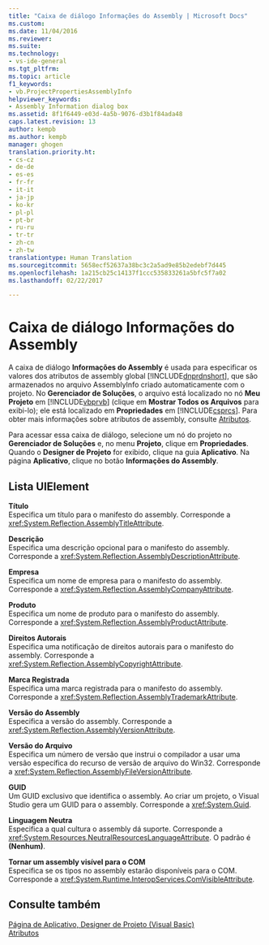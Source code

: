 ```yaml
---
title: "Caixa de diálogo Informações do Assembly | Microsoft Docs"
ms.custom: 
ms.date: 11/04/2016
ms.reviewer: 
ms.suite: 
ms.technology:
- vs-ide-general
ms.tgt_pltfrm: 
ms.topic: article
f1_keywords:
- vb.ProjectPropertiesAssemblyInfo
helpviewer_keywords:
- Assembly Information dialog box
ms.assetid: 8f1f6449-e03d-4a5b-9076-d3b1f84ada48
caps.latest.revision: 13
author: kempb
ms.author: kempb
manager: ghogen
translation.priority.ht:
- cs-cz
- de-de
- es-es
- fr-fr
- it-it
- ja-jp
- ko-kr
- pl-pl
- pt-br
- ru-ru
- tr-tr
- zh-cn
- zh-tw
translationtype: Human Translation
ms.sourcegitcommit: 5658ecf52637a38bc3c2a5ad9e85b2edebf7d445
ms.openlocfilehash: 1a215cb25c14137f1ccc535833261a5bfc5f7a02
ms.lasthandoff: 02/22/2017

---
```

# <a name="assembly-information-dialog-box"></a>Caixa de diálogo Informações do Assembly
A caixa de diálogo **Informações do Assembly** é usada para especificar os valores dos atributos de assembly global [!INCLUDE[dnprdnshort](../../code-quality/includes/dnprdnshort_md.md)], que são armazenados no arquivo AssemblyInfo criado automaticamente com o projeto. No **Gerenciador de Soluções**, o arquivo está localizado no nó **Meu Projeto** em [!INCLUDE[vbprvb](../../code-quality/includes/vbprvb_md.md)] (clique em **Mostrar Todos os Arquivos** para exibi-lo); ele está localizado em **Propriedades** em [!INCLUDE[csprcs](../../data-tools/includes/csprcs_md.md)]. Para obter mais informações sobre atributos de assembly, consulte [Atributos](http://msdn.microsoft.com/Library/ae334cee-d96c-4243-a5e3-06dd7fcaf205).  
  
 Para acessar essa caixa de diálogo, selecione um nó do projeto no **Gerenciador de Soluções** e, no menu **Projeto**, clique em **Propriedades**. Quando o **Designer de Projeto** for exibido, clique na guia **Aplicativo**. Na página **Aplicativo**, clique no botão **Informações do Assembly**.  
  
## <a name="uielement-list"></a>Lista UIElement  
 **Título**  
 Especifica um título para o manifesto do assembly. Corresponde a <xref:System.Reflection.AssemblyTitleAttribute>.  
  
 **Descrição**  
 Especifica uma descrição opcional para o manifesto do assembly. Corresponde a <xref:System.Reflection.AssemblyDescriptionAttribute>.  
  
 **Empresa**  
 Especifica um nome de empresa para o manifesto do assembly. Corresponde a <xref:System.Reflection.AssemblyCompanyAttribute>.  
  
 **Produto**  
 Especifica um nome de produto para o manifesto do assembly. Corresponde a <xref:System.Reflection.AssemblyProductAttribute>.  
  
 **Direitos Autorais**  
 Especifica uma notificação de direitos autorais para o manifesto do assembly. Corresponde a <xref:System.Reflection.AssemblyCopyrightAttribute>.  
  
 **Marca Registrada**  
 Especifica uma marca registrada para o manifesto do assembly. Corresponde a <xref:System.Reflection.AssemblyTrademarkAttribute>.  
  
 **Versão do Assembly**  
 Especifica a versão do assembly. Corresponde a <xref:System.Reflection.AssemblyVersionAttribute>.  
  
 **Versão do Arquivo**  
 Especifica um número de versão que instrui o compilador a usar uma versão específica do recurso de versão de arquivo do Win32. Corresponde a <xref:System.Reflection.AssemblyFileVersionAttribute>.  
  
 **GUID**  
 Um GUID exclusivo que identifica o assembly. Ao criar um projeto, o Visual Studio gera um GUID para o assembly. Corresponde a <xref:System.Guid>.  
  
 **Linguagem Neutra**  
 Especifica a qual cultura o assembly dá suporte. Corresponde a <xref:System.Resources.NeutralResourcesLanguageAttribute>. O padrão é **(Nenhum)**.  
  
 **Tornar um assembly visível para o COM**  
 Especifica se os tipos no assembly estarão disponíveis para o COM. Corresponde a <xref:System.Runtime.InteropServices.ComVisibleAttribute>.  
  
## <a name="see-also"></a>Consulte também  
 [Página de Aplicativo, Designer de Projeto (Visual Basic)](../../ide/reference/application-page-project-designer-visual-basic.md)   
 [Atributos](http://msdn.microsoft.com/Library/ae334cee-d96c-4243-a5e3-06dd7fcaf205)
